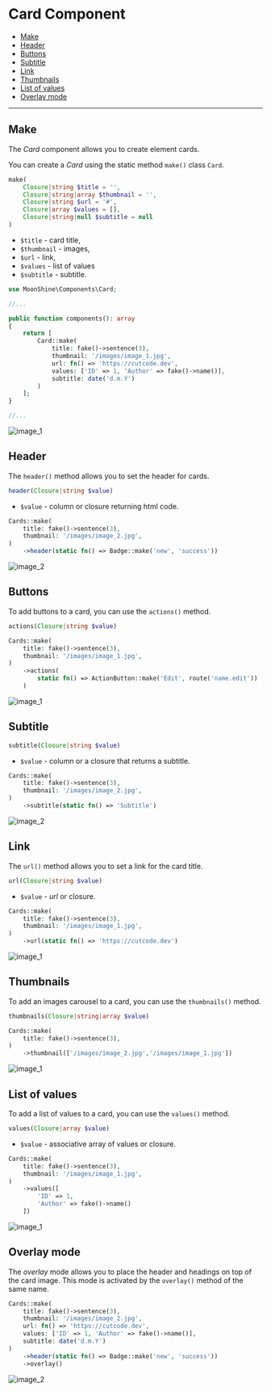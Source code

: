# Card Component

- [Make](#make)
- [Header](#header)
- [Buttons](#actions)
- [Subtitle](#subtitle)
- [Link](#url)
- [Thumbnails](#thumbnail)
- [List of values](#values)
- [Overlay mode](#overlay)

---

<a name="make"></a>
## Make

The *Card* component allows you to create element cards.

You can create a *Card* using the static method `make()` class `Card`.

```php
make(
    Closure|string $title = '',
    Closure|string|array $thumbnail = '',
    Closure|string $url = '#',
    Closure|array $values = [],
    Closure|string|null $subtitle = null
)
```

- `$title` - card title,
- `$thumbnail` - images,
- `$url` - link,
- `$values` - list of values
- `$subtitle` - subtitle.

```php
use MoonShine\Components\Card;

//...

public function components(): array
{
    return [
        Card::make(
            title: fake()->sentence(3),
            thumbnail: '/images/image_1.jpg',
            url: fn() => 'https://cutcode.dev',
            values: ['ID' => 1, 'Author' => fake()->name()],
            subtitle: date('d.m.Y')
        )
    ];
}

//...

```
![image_1](https://moonshine-laravel.com/images/image_1.jpg)

<a name="header"></a>
## Header

The `header()` method allows you to set the header for cards.

```php
header(Closure|string $value)
```

- `$value` - column or closure returning html code. 
    
```php
Cards::make(
    title: fake()->sentence(3),
    thumbnail: '/images/image_2.jpg',
)
    ->header(static fn() => Badge::make('new', 'success'))
```

![image_2](https://moonshine-laravel.com/images/image_2.jpg)

<a name="actions"></a>
## Buttons

To add buttons to a card, you can use the `actions()` method.


```php
actions(Closure|string $value)
```

```php
Cards::make(
    title: fake()->sentence(3),
    thumbnail: '/images/image_1.jpg',
)
    ->actions(
        static fn() => ActionButton::make('Edit', route('name.edit'))
    )
```

![image_1](https://moonshine-laravel.com/images/image_1.jpg)

<a name="subtitle"></a>
## Subtitle

```php
subtitle(Closure|string $value)
```

- `$value` - column or a closure that returns a subtitle.

```php
Cards::make(
    title: fake()->sentence(3),
    thumbnail: '/images/image_2.jpg',
)
    ->subtitle(static fn() => 'Subtitle')
```

![image_2](https://moonshine-laravel.com/images/image_2.jpg)

<a name="url"></a>
## Link

The `url()` method allows you to set a link for the card title.

```php
url(Closure|string $value)
```

- `$value` - *url* or closure.


```php
Cards::make(
    title: fake()->sentence(3),
    thumbnail: '/images/image_1.jpg',
)
    ->url(static fn() => 'https://cutcode.dev')
```

![image_1](https://moonshine-laravel.com/images/image_1.jpg)

<a name="thumbnail"></a>
## Thumbnails

To add an images carousel to a card, you can use the `thumbnails()` method.

```php
thumbnails(Closure|string|array $value)
```

```php
Cards::make(
    title: fake()->sentence(3),
)
    ->thumbnail(['/images/image_2.jpg','/images/image_1.jpg'])
```

![image_1](https://moonshine-laravel.com/images/image_1.jpg)

<a name="values"></a>
## List of values

To add a list of values to a card, you can use the `values()` method.

```php
values(Closure|array $value)
```

- `$value` - associative array of values or closure.

```php
Cards::make(
    title: fake()->sentence(3),
    thumbnail: '/images/image_1.jpg',
)
    ->values([
        'ID' => 1,
        'Author' => fake()->name()
    ])
```

![image_1](https://moonshine-laravel.com/images/image_1.jpg)

<a name="overlay"></a>
## Overlay mode

The *overlay* mode allows you to place the header and headings on top of the card image. This mode is activated by the `overlay()` method of the same name.

```php
Cards::make(
    title: fake()->sentence(3),
    thumbnail: '/images/image_2.jpg',
    url: fn() => 'https://cutcode.dev',
    values: ['ID' => 1, 'Author' => fake()->name()],
    subtitle: date('d.m.Y')
)
    ->header(static fn() => Badge::make('new', 'success'))
    ->overlay()
```

![image_2](https://moonshine-laravel.com/images/image_2.jpg)
